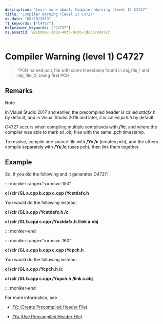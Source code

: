 ```yaml
---
description: "Learn more about: Compiler Warning (level 1) C4727"
title: "Compiler Warning (level 1) C4727"
ms.date: "08/19/2019"
f1_keywords: ["C4727"]
helpviewer_keywords: ["C4727"]
ms.assetid: 991b0087-3a50-40f5-9cdb-cdc367cd472c
---
```

# Compiler Warning (level 1) C4727

> "PCH named pch_file with same timestamp found in obj_file_1 and obj_file_2.  Using first PCH.

## Remarks

> [!NOTE]
> In Visual Studio 2017 and earlier, the precompiled header is called *stdafx.h* by default, and in Visual Studio 2019 and later, it is called *pch.h* by default.

C4727 occurs when compiling multiple compilands with **/Yc**, and where the compiler was able to mark all .obj files with the same .pch timestamp.

To resolve, compile one source file with **/Yc /c** (creates pch), and the others compile separately with **/Yu /c** (uses pch), then link them together.

## Example

So, if you did the following and it generates C4727:

::: moniker range="<=msvc-150"

**cl /clr /GL a.cpp b.cpp c.cpp /Ycstdafx.h**

You would do the following instead:

**cl /clr /GL a.cpp /Ycstdafx.h /c**

**cl /clr /GL b.cpp c.cpp /Yustdafx.h /link a.obj**

::: moniker-end

::: moniker range=">=msvc-160"

**cl /clr /GL a.cpp b.cpp c.cpp /Ycpch.h**

You would do the following instead:

**cl /clr /GL a.cpp /Ycpch.h /c**

**cl /clr /GL b.cpp c.cpp /Yupch.h /link a.obj**

::: moniker-end

For more information, see

- [/Yc (Create Precompiled Header File)](../../build/reference/yc-create-precompiled-header-file.md)

- [/Yu (Use Precompiled Header File)](../../build/reference/yu-use-precompiled-header-file.md)

